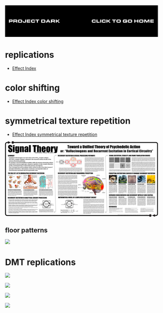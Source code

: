 [![](media/project_dark_home.png)](documentation.md)

# replications

- [Effect Index](https://www.effectindex.com)

# color shifting

- [Effect Index color shifting](https://www.effectindex.com/effects/colour-shifting)

# symmetrical texture repetition

- [Effect Index symmetrical texture repetition](https://www.effectindex.com/effects/symmetrical-texture-repetition)

![](media/signal_theory_poster.png)

## floor patterns

[![](https://img.youtube.com/vi/KfHALzDK7jQ/maxresdefault.jpg)](https://www.youtube.com/embed/KfHALzDK7jQ)

# DMT replications

[![](https://i.imgur.com/xy54YvA.gif)](https://i.imgur.com/xy54YvA.gif)

[![](https://i.imgur.com/xy54YvA.gif)](https://i.imgur.com/xy54YvA.gif)

[![](https://img.youtube.com/vi/ayzR73pRsFs/maxresdefault.jpg)](https://www.youtube.com/embed/ayzR73pRsFs)

[![](https://img.youtube.com/vi/c8U4wNp3XyU/0.jpg)](https://www.youtube.com/embed/c8U4wNp3XyU)
